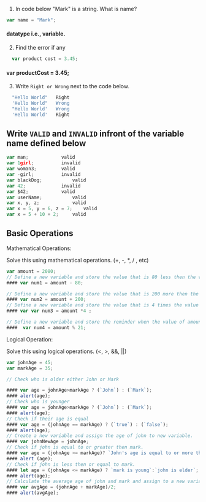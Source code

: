 1. In code below "Mark" is a string.  What is name?
```js
var name = "Mark";
```
#### datatype i.e., variable.
2. Find the error if any
```js
  var product cost = 3.45;
```
#### var productCost = 3.45;

3. Write `Right or Wrong` next to the code below.

```js
  "Hello World"   Right
  'Hello World"   Wrong
  "Hello World'	  Wrong
  'Hello World'   Right
```

## Write `VALID` and `INVALID` infront of the variable name defined below
```js
var man;			valid
var 1girl;			invalid
var woman3;			valid
var -girl;			invalid
var blackDog; 			valid
var 42;				invalid
var $42;			valid
var userName;			valid
var x, y, z;			valid
var x = 5, y = 6, z = 7;	valid
var x = 5 + 10 + 2;		valid
```

## Basic Operations

Mathematical Operations:

Solve this using mathematical operations. (+, -, *, / , etc)

```js
var amount = 2080;
// Define a new variable and store the value that is 80 less then the value of amount.
#### var num1 = amount - 80;

// Define a new variable and store the value that is 200 more then the value of amount.
#### var num2 = amount + 200;
// Define a new variable and store the value that is 4 times the value of amount.
#### var var num3 = amount *4 ; 

// Define a new variable and store the reminder when the value of amount is  divided by 21.
####  var num4 = amount % 21;
```

Logical Operation:

Solve this using logical operations. (<, >, &&, ||)

```js
var johnAge = 45;
var markAge = 35;

// Check who is older either John or Mark

#### var age = johnAge>markAge ? (`John`) : (`Mark`);
#### alert(age);
// Check who is younger
#### var age = johnAge>markAge ? (`John`) : (`Mark`);
#### alert(age);
// Check if their age is equal
#### var age = (johnAge == markAge) ? (`true`) : (`false`);
#### alert(age);
// Create a new variable and assign the age of john to new variable.
#### var johnNewAge = johnAge;
// Check if john is equal to or greater then mark.
#### var age = (johnAge >= markAge)? `John's age is equal to or more than Mark` : `Mark is elder`;
#### alert (age);
// Check if john is less then or equal to mark.
#### let age = (johnAge <= markAge) ? `mark is young`:`john is elder`;
#### alert(age);
// Calculate the average age of john and mark and assign to a new variable.
#### var avgAge = (johnAge + markAge)/2;
#### alert(avgAge);
```